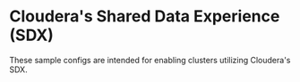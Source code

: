 # Cloudera's Shared Data Experience (SDX)
These sample configs are intended for enabling clusters utilizing Cloudera's SDX.
